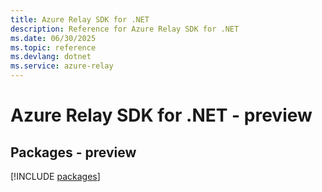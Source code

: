 ```yaml
---
title: Azure Relay SDK for .NET
description: Reference for Azure Relay SDK for .NET
ms.date: 06/30/2025
ms.topic: reference
ms.devlang: dotnet
ms.service: azure-relay
---
```

# Azure Relay SDK for .NET - preview
## Packages - preview
[!INCLUDE [packages](relay-index.md)]